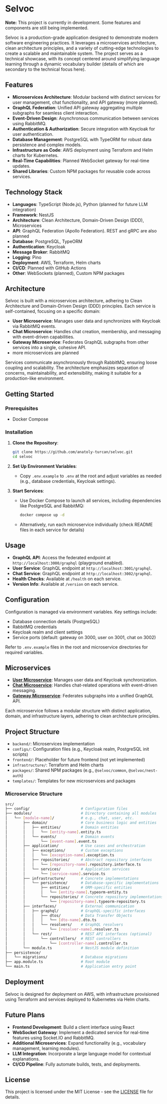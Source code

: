 # Selvoc

**Note:** This project is currently in development. Some features and components are still being implemented.

Selvoc is a production-grade application designed to demonstrate modern software engineering practices.
It leverages a microservices architecture, clean architecture principles, and a variety of cutting-edge technologies to create a scalable and maintainable system.
The project serves as a technical showcase, with its concept centered around simplifying language learning through a dynamic vocabulary builder (details of which are secondary to the technical focus here).

## Features

- **Microservices Architecture**: Modular backend with distinct services for user management, chat functionality, and API gateway (more planned).
- **GraphQL Federation**: Unified API gateway aggregating multiple subgraphs for seamless client interaction.
- **Event-Driven Design**: Asynchronous communication between services using RabbitMQ.
- **Authentication & Authorization**: Secure integration with Keycloak for user authentication.
- **Database Management**: PostgreSQL with TypeORM for robust data persistence and complex models.
- **Infrastructure as Code**: AWS deployment using Terraform and Helm charts for Kubernetes.
- **Real-Time Capabilities**: Planned WebSocket gateway for real-time updates.
- **Shared Libraries**: Custom NPM packages for reusable code across services.

## Technology Stack

- **Languages**: TypeScript (Node.js), Python (planned for future LLM integration)
- **Framework**: NestJS
- **Architecture**: Clean Architecture, Domain-Driven Design (DDD), Microservices
- **API**: GraphQL Federation (Apollo Federation). REST and gRPC are also planned
- **Database**: PostgreSQL, TypeORM
- **Authentication**: Keycloak
- **Message Broker**: RabbitMQ
- **Logging**: Pino
- **Deployment**: AWS, Terraform, Helm charts
- **CI/CD**: Planned with GitHub Actions
- **Other**: WebSockets (planned), Custom NPM packages

## Architecture

Selvoc is built with a microservices architecture, adhering to Clean Architecture and Domain-Driven Design (DDD) principles. Each service is self-contained, focusing on a specific domain:

- **User Microservice**: Manages user data and synchronizes with Keycloak via RabbitMQ events.
- **Chat Microservice**: Handles chat creation, membership, and messaging with event-driven capabilities.
- **Gateway Microservice**: Federates GraphQL subgraphs from other services into a single, cohesive API.
- more microservices are planned

Services communicate asynchronously through RabbitMQ, ensuring loose coupling and scalability.
The architecture emphasizes separation of concerns, maintainability, and extensibility, making it suitable for a production-like environment.

## Getting Started

### Prerequisites

- Docker Compose

### Installation

1. **Clone the Repository**:

   ```bash
   git clone https://github.com/anatoly-turcan/selvoc.git
   cd selvoc
   ```

2. **Set Up Environment Variables**:
   - Copy `.env.example` to `.env` at the root and adjust variables as needed (e.g., database credentials, Keycloak settings).

3. **Start Services**:

   - Use Docker Compose to launch all services, including dependencies like PostgreSQL and RabbitMQ:

     ```bash
     docker compose up -d
     ```

   - Alternatively, run each microservice individually (check README files in each service for details)

## Usage

- **GraphQL API**: Access the federated endpoint at `http://localhost:3000/graphql` (playground enabled).
- **User Service**: GraphQL endpoint at `http://localhost:3001/graphql`.
- **Chat Service**: GraphQL endpoint at `http://localhost:3002/graphql`.
- **Health Checks**: Available at `/health` on each service.
- **Version Info**: Available at `/version` on each service.

## Configuration

Configuration is managed via environment variables. Key settings include:

- Database connection details (PostgreSQL)
- RabbitMQ credentials
- Keycloak realm and client settings
- Service ports (default: gateway on 3000, user on 3001, chat on 3002)

Refer to `.env.example` files in the root and microservice directories for required variables.

## Microservices

- **[User Microservice](./backend/user/README.md)**: Manages user data and Keycloak synchronization.
- **[Chat Microservice](./backend/chat/README.md)**: Handles chat-related operations with event-driven messaging.
- **[Gateway Microservice](./backend/gateway/README.md)**: Federates subgraphs into a unified GraphQL API.

Each microservice follows a modular structure with distinct application, domain, and infrastructure layers, adhering to clean architecture principles.

## Project Structure

- `backend/`: Microservices implementation
- `configs/`: Configuration files (e.g., Keycloak realm, PostgreSQL init scripts)
- `frontend/`: Placeholder for future frontend (not yet implemented)
- `infrastructure/`: Terraform and Helm charts
- `packages/`: Shared NPM packages (e.g., `@selvoc/common`, `@selvoc/nest-auth`)
- `templates/`: Templates for new microservices and packages

### Microservice Structure

```bash
src/
├── config/                       # Configuration files
├── modules/                      # Directory containing all modules
│   └── [module-name]/            # e.g., chat, user, etc.
│       ├── domain/               # Core business logic and entities
│       │   ├── entities/         # Domain entities
│       │   │   └── [entity-name].entity.ts
│       │   └── events/           # Domain events
│       │       └── [event-name].event.ts
│       ├── application/          # Use cases and orchestration
│       │   ├── exceptions/       # Custom exceptions
│       │   │   └── [exception-name].exception.ts
│       │   ├── repositories/     # Abstract repository interfaces
│       │   │   └── [repository-name].repository.interface.ts
│       │   └── services/         # Application services
│       │       └── [service-name].service.ts
│       ├── infrastructure/       # Concrete implementations
│       │   └── persistence/      # Database-specific implementations
│       │       ├── entities/     # ORM-specific entities
│       │       │   └── [entity-name].typeorm-entity.ts
│       │       └── repositories/ # Concrete repository implementations
│       │           └── [repository-name].typeorm-repository.ts
│       ├── interfaces/           # External communication
│       │   ├── graphql/          # GraphQL-specific interfaces
│       │   │   ├── dtos/         # Data Transfer Objects
│       │   │   │   └── [dto-name].dto.ts
│       │   │   └── resolvers/    # GraphQL resolvers
│       │   │       └── [resolver-name].resolver.ts
│       │   └── rest/             # REST API interfaces (optional)
│       │       └── controllers/  # REST controllers
│       │           └── [controller-name].controller.ts
│       └── module.ts             # NestJS module definition
├── persistence/
│   └── migrations/               # Database migrations
├── app.module.ts                 # Root module
└── main.ts                       # Application entry point
```

## Deployment

Selvoc is designed for deployment on AWS, with infrastructure provisioned using Terraform and services deployed to Kubernetes via Helm charts.

## Future Plans

- **Frontend Development**: Build a client interface using React
- **WebSocket Gateway**: Implement a dedicated service for real-time features using Socket.IO and RabbitMQ.
- **Additional Microservices**: Expand functionality (e.g., vocabulary management, learning modules).
- **LLM Integration**: Incorporate a large language model for contextual explanations.
- **CI/CD Pipeline**: Fully automate builds, tests, and deployments.

## License

This project is licensed under the MIT License - see the [LICENSE](./LICENSE) file for details.
